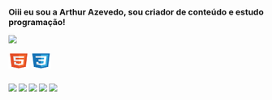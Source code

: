 ### Oiii eu sou a Arthur Azevedo, sou criador de conteúdo e estudo programação!

<div>
<picture>
  <source
    srcset="[https://github-readme-stats.vercel.app/api?username=ghostarthur&show_icons=true&theme=dark](https://github-readme-stats.vercel.app/api?username=anuraghazra&show_icons=true&theme=dark#gh-dark-mode-only)"
    media="(prefers-color-scheme: dark)"
  />
  <source
    srcset="[https://github-readme-stats.vercel.app/api?username=ghostarthur&show_icons=true](https://github.com/anuraghazra/github-readme-stats#gh-dark-mode-only)"
    media="(prefers-color-scheme: light), (prefers-color-scheme: no-preference)"
  />
  <img src="https://github-readme-stats.vercel.app/api?username=ghostarthur&show_icons=true" />
</picture>




</div>

<div style="display: inline_block"><br>
<img align="center" alt="Arthur-HTML" height="30" width="40" src="https://raw.githubusercontent.com/devicons/devicon/master/icons/html5/html5-original.svg">
<img align="center" alt="Arthur-CSS" height="30" width="40" src="https://raw.githubusercontent.com/devicons/devicon/master/icons/css3/css3-original.svg">

</div>


##

<div> 
  <a href="https://www.youtube.com/channel/UC_-uuuZbY0AAt9CViNzvc-Q" target="_blank"><img src="https://img.shields.io/badge/YouTube-FF0000?style=for-the-badge&logo=youtube&logoColor=white" target="_blank"></a>
  <a href="https://instagram.com/rafaballerini" target="_blank"><img src="https://img.shields.io/badge/-Instagram-%23E4405F?style=for-the-badge&logo=instagram&logoColor=white" target="_blank"></a>
 	<a href="https://www.twitch.tv/frango_g" target="_blank"><img src="https://img.shields.io/badge/Twitch-9146FF?style=for-the-badge&logo=twitch&logoColor=white" target="_blank"></a>
 <a href="https://discord.gg/ABmKEudFR5" target="_blank"><img src="https://img.shields.io/badge/Discord-7289DA?style=for-the-badge&logo=discord&logoColor=white" target="_blank"></a> 
  <a href="mailto:iwiahajaha@gmail.com"><img src="https://img.shields.io/badge/-Gmail-%23333?style=for-the-badge&logo=gmail&logoColor=white" target="_blank"></a>
</div>
